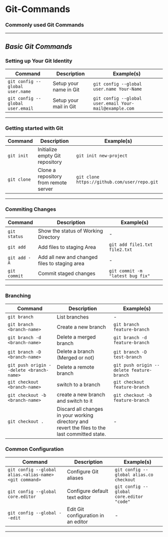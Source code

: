 # Git-Commands
### Commonly used Git Commands
---
## *Basic Git Commands*


### Setting up Your Git Identity
| Command           | Description                               |  Example(s)                                            |
| ----------------- | ----------------------------------------- |  ----------------------------------------------------- |
| `git config --global user.name`        | Setup your name in Git   | `git config --global user.name Your-Name`                                 |
| `git config --global user.email`        | Setup your mail in Git   | `git config --global user.email Your-mail@example.com`                                 |

---

### Getting started with Git
| Command           | Description                                 | Example(s)                                            |
| ------------------------ | -----------------------------------------  |----------------------------------------------------- |
| `git init`        | Initialize empty Git repository    | `git init new-project`                                 |
| `git clone`        | Clone a repository from remote server      |  `git clone https://github.com/user/repo.git`                                 |

---

### Commiting Changes
| Command                 | Description                               | Example(s)                                            |
| ------------------------ | ----------------------------------------- |----------------------------------------------------- |
| `git status` | Show the status of Working Directory|  -|
| `git add`| Add files to staging Area|  `git add file1.txt file2.txt`|
| `git add -A`| Add all new and changed files to staging area     | -|
| `git commit`| Commit staged changes|  `git commit -m "latest bug fix"`|
---

### Branching
| Command                 | Description                               | Example(s)                                            |
| ------------------------ | ----------------------------------------- |----------------------------------------------------- |
| `git branch` | List branches|  -|
| `git branch <branch-name>`| Create a new branch|  `git branch feature-branch`|
| `git branch -d <branch-name>`| Delete a merged branch    | `git branch -d feature-branch`|
| `git branch -D <branch-name>`| Delete a branch (Merged or not)|  `git branch -D test-branch`|
| `git push origin --delete <branch-name>`| Delete a remote branch|  `git push origin --delete feature-branch`|
| `git checkout <branch-name>`| switch to a branch |  `git checkout feature-branch`|
| `git checkout -b <branch-name>`| create a new branch and switch to it |  `git checkout -b feature-branch`|
| `git checkout . `| Discard all changes in your working directory and <br /> revert the files to the last committed state. | -|



### Common Configuration

| Command                                        | Description                        | Example(s)                                          |
| ---------------------------------------------- | ---------------------------------- | --------------------------------------------------- |
| `git config --global alias.<alias-name> <git command>`       | Configure Git aliases              | `git config --global alias.co checkout`               |
| `git config --global core.editor`              | Configure default text editor      | `git config --global core.editor "code"`               |
| `git config --global --edit`                   | Edit Git configuration in an editor | -                                               |

---